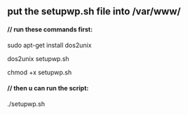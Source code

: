 <h2> put the setupwp.sh file into /var/www/ </h2>

<h4>// run these commands first:</h4>
<p>sudo apt-get install dos2unix </p>
<p>dos2unix setupwp.sh </p>
<p>chmod +x setupwp.sh </p>

<h4>// then u can run the script:</h4>
<p>./setupwp.sh</p>